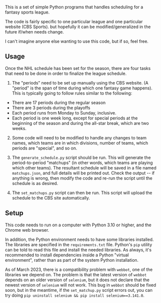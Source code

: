 This is a set of simple Python programs that handles scheduling for a fantasy sports league.

The code is fairly specific to one particular league and one particular website (CBS Sports).
but hopefully it can be modified/generalized in the future if/when needs change.

I can't imagine anyone else wanting to use this code, but if so, feel free.

## Usage

Once the NHL schedule has been set for the season, there are four tasks that need to be done in order to finalize the
league schedule.

1) The "periods" need to be set up manually using the CBS website. (A "period" is the span of time during which one 
fantasy game happens).  This is typically going to follow rules similar to the following:
  - There are 17 periods during the regular season
  - There are 3 periods during the playoffs
  - Each period runs from Monday to Sunday, inclusive.
  - Each period is one week long, except for special periods at the beginning of the season and during the all-star break, which are two weeks.

2) Some code will need to be modified to handle any changes to team names, which teams are in which divisions, 
number of teams, which periods are "special", and so on.

3) The `generate_schedule.py` script should be run. This will generate the period-to-period "matchups" (in other words, which 
teams are playing which other teams). The resultant schedule will be saved in a file named `matchups.json`, and full details
will be printed out.  Check the output -- if anything is wrong, then modify the code and re-run the script until the
schedule is as desired.

4) The `set_matchups.py` script can then be run. This script will upload the schedule to the CBS site automatically.


## Setup

This code needs to run on a computer with Python 3.10 or higher, and the Chrome web browser.

In addition, the Python environment needs to have some libraries installed.  The libraries are specified in the 
`requirements.txt` file.  Python's `pip` utility can be told to read this file and install the needed libraries.
As always, it's recommended to install dependencies inside a Python "virtual environment", rather than as part of the 
system Python installation.

As of March 2023, there is a compatibility problem with `webbot`, one of the libraries we depend on. The problem is that
the latest version of `webbot` depends on an older version of `selenium`, but it does not declare that the newest version
of `selenium` will not work.  This bug in `webbot` should be fixed soon, but in the meantime, if the `set_matchup.py`
script errors out, you can try doing `pip uninstall selenium && pip install selenium==3.141.0`.

